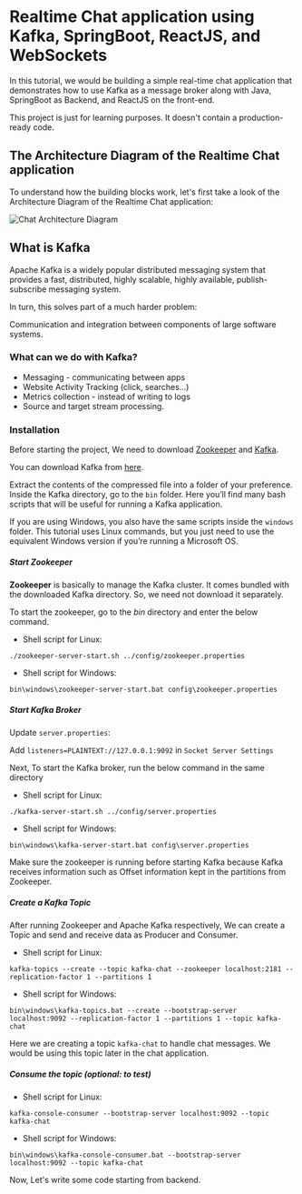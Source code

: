 # Realtime Chat application using Kafka, SpringBoot, ReactJS, and WebSockets

In this tutorial, we would be building a simple real-time chat application that demonstrates how to use Kafka as a message broker along with Java, SpringBoot as Backend, and ReactJS on the front-end.

This project is just for learning purposes. It doesn't contain a production-ready code.

## The Architecture Diagram of the Realtime Chat application
To understand how the building blocks work, let's first take a look of the Architecture Diagram of the Realtime Chat application:

![Chat Architecture Diagram](https://user-images.githubusercontent.com/1479717/194716524-528cd3df-68d5-4478-9cad-d04275dd0cc5.png)

## What is Kafka
Apache Kafka is a widely popular distributed messaging system that provides a fast, distributed, highly scalable, highly available, publish-subscribe messaging system.

In turn, this solves part of a much harder problem:

Communication and integration between components of large software systems.

### What can we do with Kafka?
* Messaging - communicating between apps
* Website Activity Tracking (click, searches...)
* Metrics collection - instead of writing to logs
* Source and target stream processing.

### Installation
Before starting the project, We need to download [Zookeeper](https://zookeeper.apache.org) and [Kafka](https://kafka.apache.org/).

You can download Kafka from [here](https://kafka.apache.org/downloads).

Extract the contents of the compressed file into a folder of your preference.
Inside the Kafka directory, go to the `bin` folder. Here you’ll find many bash scripts that will be useful for running a Kafka application.

If you are using Windows, you also have the same scripts inside the `windows` folder. This tutorial uses Linux commands, but you just need to use the equivalent Windows version if you’re running a Microsoft OS.

##### *Start Zookeeper*

**Zookeeper** is basically to manage the Kafka cluster. It comes bundled with the downloaded Kafka directory. So, we need not download it separately.

To start the zookeeper, go to the *bin* directory and enter the below command.
* Shell script for Linux:
```
./zookeeper-server-start.sh ../config/zookeeper.properties
```
* Shell script for Windows:
```
bin\windows\zookeeper-server-start.bat config\zookeeper.properties
```
##### *Start Kafka Broker*
Update `server.properties`:

Add `listeners=PLAINTEXT://127.0.0.1:9092` in `Socket Server Settings`

Next, To start the Kafka broker, run the below command in the same directory
* Shell script for Linux:
```
./kafka-server-start.sh ../config/server.properties
```
* Shell script for Windows:
```
bin\windows\kafka-server-start.bat config\server.properties
```
Make sure the zookeeper is running before starting Kafka because Kafka receives information such as Offset information kept in the partitions from Zookeeper.

##### *Create a Kafka Topic*

After running Zookeeper and Apache Kafka respectively, We can create a Topic and send and receive data as Producer and Consumer.
* Shell script for Linux:
```
kafka-topics --create --topic kafka-chat --zookeeper localhost:2181 --replication-factor 1 --partitions 1
```
* Shell script for Windows:
```
bin\windows\kafka-topics.bat --create --bootstrap-server localhost:9092 --replication-factor 1 --partitions 1 --topic kafka-chat
```
Here we are creating a topic `kafka-chat` to handle chat messages. We would be using this topic later in the chat application.

##### *Consume the topic (optional: to test)*
* Shell script for Linux:
```
kafka-console-consumer --bootstrap-server localhost:9092 --topic kafka-chat
```
* Shell script for Windows:
```
bin\windows\kafka-console-consumer.bat --bootstrap-server localhost:9092 --topic kafka-chat
```

Now, Let's write some code starting from backend.
